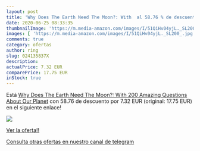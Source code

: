 ```yaml
---
layout: post
title: 'Why Does The Earth Need The Moon?: With  al 58.76 % de descuento'
date: 2020-06-25 08:33:35
thumbnailImage: 'https://m.media-amazon.com/images/I/51QiHv04yjL._SL200_.jpg'
images: [ 'https://m.media-amazon.com/images/I/51QiHv04yjL._SL200_.jpg' ]
comments: true
category: ofertas
author: ring
slug: 024135837X
description:
actualPrice: 7.32 EUR
comparePrice: 17.75 EUR
inStock: true
---
```


Está [Why Does The Earth Need The Moon?: With 200 Amazing Questions About Our Planet](https://www.amazon.com/dp/024135837X/?tag=redken08-20) con 58.76 de descuento por 7.32 EUR (original: 17.75 EUR) en el siguiente enlace!

[![](https://m.media-amazon.com/images/I/51QiHv04yjL._SL200_.jpg)](https://www.amazon.com/dp/024135837X/?tag=redken08-20)

[Ver la oferta!!](https://www.amazon.com/dp/024135837X/?tag=redken08-20)

[Consulta otras ofertas en nuestro canal de telegram](https://t.me/s/ofertas25)
